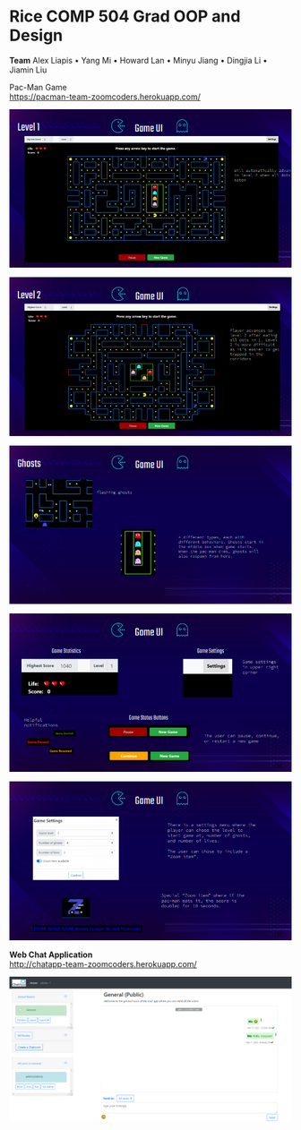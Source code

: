 # Rice COMP 504 Grad OOP and Design

**Team**
Alex Liapis • Yang Mi • Howard Lan • Minyu Jiang • Dingjia Li • Jiamin Liu  

Pac-Man Game
<br/>
https://pacman-team-zoomcoders.herokuapp.com/
<br/>  
 
<p><img src="Pac-Man Game/images/pacman1.png" width="550"></p>
  
<p><img src="Pac-Man Game/images/pacman2.png" width="550"></p>
  
<p><img src="Pac-Man Game/images/pacman3.png" width="550"></p>
   
<p><img src="Pac-Man Game/images/pacman4.png" width="550"></p>  
  
<p><img src="Pac-Man Game/images/pacman5.png" width="550"></p>  
  
  
  
**Web Chat Application**
<br/>
http://chatapp-team-zoomcoders.herokuapp.com/
<br/>  
  
<p><img src="Web Chat Application/images/chatapp1.png" width="550"></p>
